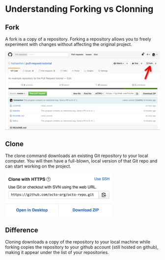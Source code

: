 # Understanding Forking vs Clonning
## Fork
A fork is a copy of a repository. Forking a repository allows you to freely experiment with changes without affecting the original project.

![Images](resources/github-fork.png)

## Clone
The clone command downloads an existing Git repository to your local computer.
You will then have a full-blown, local version of that Git repo and can start working on the project.

![Images](resources/https-url-clone.png)

## Difference
 Cloning downloads a copy of the repository to your local machine while forking copies the repository to your github account (still hosted on github), making it appear under the list of your repositories.



